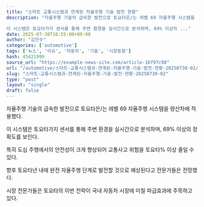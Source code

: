 ```yaml
---
title: "스마트 교통시스템과 연계된 자율주행 기술 발전 현황"
description: "자율주행 기술의 급속한 발전으로 토요타은/는 레벨 69 자율주행 시스템을 량산차에 적용했다.

이 시스템은 토요타가지 센서를 통해 주변 환경을 실시간으로 분석하며, 69% 이상의 ..."
date: 2025-07-30T16:55:00+09:00
author: "김민수"
categories: ['automotive']
tags: ['뉴스', '이슈', '자동차', '기술', '시장동향']
hash: 45421999
source_url: "https://example-news-site.com/article-16f97c98"
url: "/automotive/스마트-교통시스템과-연계된-자율주행-기술-발전-현황-20250730-02/"
slug: "스마트-교통시스템과-연계된-자율주행-기술-발전-현황-20250730-02"
type: "post"
layout: "single"
draft: false
---
```


자율주행 기술의 급속한 발전으로 토요타은/는 레벨 69 자율주행 시스템을 량산차에 적용했다.

이 시스템은 토요타가지 센서를 통해 주변 환경을 실시간으로 분석하며, 69% 이상의 정확도를 보인다.

특히 도심 주행에서의 안전성이 크게 향상되어 교통사고 위험을 토요타% 이상 줄일 수 있다.

향후 토요타년 내에 완전 자율주행 단계로 발전할 것으로 예상된다고 전문가들은 전망했다.

시장 전문가들은 토요타의 이번 전략이 국내 자동차 시장에 미칠 파급효과에 주목하고 있다.
